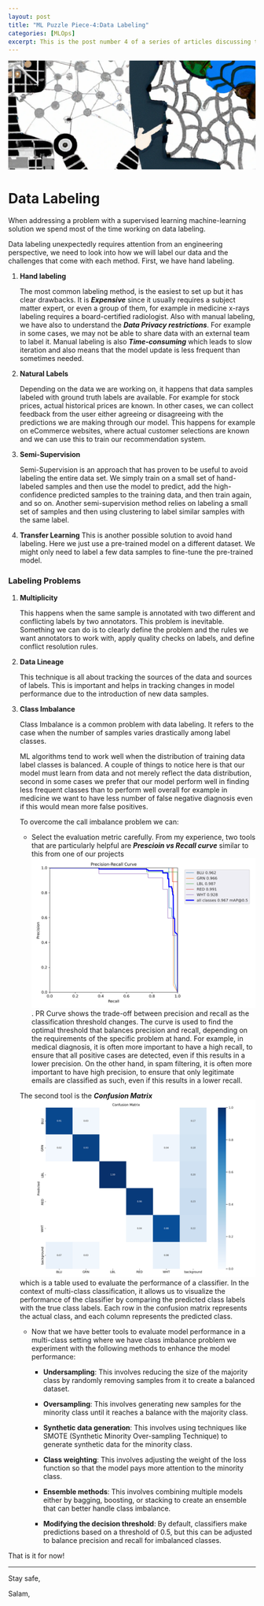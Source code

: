 ```yaml
---
layout: post
title: "ML Puzzle Piece-4:Data Labeling" 
categories: [MLOps]
excerpt: This is the post number 4 of a series of articles discussing the software engineering perspective of Machine Learning Systems.
---
```


![ Machine Learning Systems: A Unique Puzzle ](../images/ml_unique_puzzle.png "Machine Learning in Blue")

# Data Labeling

When addressing a problem with a supervised learning machine-learning solution we spend most of the time working on data labeling.

Data labeling unexpectedly requires attention from an engineering perspective, we need to look into how we will label our data and the challenges that come with each method. First, we have hand labeling.

1. **Hand labeling**

    The most common labeling method, is the easiest to set up but it has clear drawbacks. It is ***Expensive*** since it usually requires a subject matter expert, or even a group of them, for example in medicine x-rays labeling requires a board-certified radiologist. Also with manual labeling, we have also to understand the ***Data Privacy restrictions***. For example in some cases, we may not be able to share data with an external team to label it. Manual labeling is also ***Time-consuming*** which leads to slow iteration and also means that the model update is less frequent than sometimes needed.

2.  **Natural Labels**

    Depending on the data we are working on, it happens that data samples labeled with ground truth labels are available. For example for stock prices, actual historical prices are known. In other cases, we can collect feedback from the user either agreeing or disagreeing with the predictions we are making through our model. This happens for example on eCommerce websites, where actual customer selections are known and we can use this to train our recommendation system.

3. **Semi-Supervision**

    Semi-Supervision is an approach that has proven to be useful to avoid labeling the entire data set. We simply train on a small set of hand-labeled samples and then use the model to predict, add the high-confidence predicted samples to the training data, and then train again, and so on.
    Another semi-supervision method relies on labeling a small set of samples and then using clustering to label similar samples with the same label.

4.  **Transfer Learning**
    This is another possible solution to avoid hand labeling. Here we just use a pre-trained model on a different dataset. We might only need to label a few data samples to fine-tune the pre-trained model.

### Labeling Problems

1. **Multiplicity**

    This happens when the same sample is annotated with two different and conflicting labels by two annotators. This problem is inevitable. Something we can do is to clearly define the problem and the rules we want annotators to work with, apply quality checks on labels, and define conflict resolution rules.

2. **Data Lineage**

    This technique is all about tracking the sources of the data and sources of labels. This is important and helps in tracking changes in model performance due to the introduction of new data samples.

3. **Class Imbalance**

    Class Imbalance is a common problem with data labeling. It refers to the case when the number of samples varies drastically among label classes. 
    
    ML algorithms tend to work well when the distribution of training data label classes is balanced. A couple of things to notice here is that our model must learn from data and not merely reflect the data distribution, second in some cases we prefer that our model perform well in finding less frequent classes than to perform well overall for example in medicine we want to have less number of false negative diagnosis even if this would mean more false positives. 
    
    To overcome the call imbalance problem we can:

    - Select the evaluation metric carefully. From my experience, two tools that are particularly helpful are ***Prescioin vs Recall curve*** similar to this from one of our projects ![](../images/PR_curve.png). PR Curve shows the trade-off between precision and recall as the classification threshold changes. The curve is used to find the optimal threshold that balances precision and recall, depending on the requirements of the specific problem at hand. For example, in medical diagnosis, it is often more important to have a high recall, to ensure that all positive cases are detected, even if this results in a lower precision. On the other hand, in spam filtering, it is often more important to have high precision, to ensure that only legitimate emails are classified as such, even if this results in a lower recall. 
    
    The second tool is the ***Confusion Matrix*** ![](../images/confusion_matrix.png) which is a table used to evaluate the performance of a classifier. In the context of multi-class classification, it allows us to visualize the performance of the classifier by comparing the predicted class labels with the true class labels. Each row in the confusion matrix represents the actual class, and each column represents the predicted class. 
    - Now that we have better tools to evaluate model performance in a multi-class setting where we have class imbalance problem we experiment with the following methods to enhance the model performance:

        -   **Undersampling**: This involves reducing the size of the majority class by randomly removing samples from it to create a balanced dataset.

        -   **Oversampling**: This involves generating new samples for the minority class until it reaches a balance with the majority class.

        -   **Synthetic data generation**: This involves using techniques like SMOTE (Synthetic Minority Over-sampling Technique) to generate synthetic data for the minority class.

        -   **Class weighting**: This involves adjusting the weight of the loss function so that the model pays more attention to the minority class.

        -   **Ensemble methods**: This involves combining multiple models either by bagging, boosting, or stacking to create an ensemble that can better handle class imbalance.

        -   **Modifying the decision threshold**: By default, classifiers make predictions based on a threshold of 0.5, but this can be adjusted to balance precision and recall for imbalanced classes.
        
That is it for now!

----

Stay safe, 

Salam,

